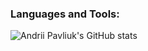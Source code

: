 ### Languages and Tools:

![Andrii Pavliuk's GitHub stats](https://github-readme-stats.vercel.app/api?username=cutpix&show_icons=true&theme=radical)
